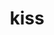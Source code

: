 ---
category: 4-letters
denotation: null
name: kiss
reference_link: https://www.etymonline.com/word/kiss
root_language: null
root_name: null
title: kiss
type: free
word_sums:
- respelling: kiss
  sum: 'Kiss + '
---